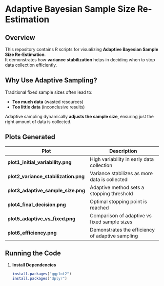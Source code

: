 # Adaptive Bayesian Sample Size Re-Estimation

## Overview
This repository contains R scripts for visualizing **Adaptive Bayesian Sample Size Re-Estimation**.  
It demonstrates how **variance stabilization** helps in deciding when to stop data collection efficiently.

## Why Use Adaptive Sampling?
Traditional fixed sample sizes often lead to:
- **Too much data** (wasted resources)
- **Too little data** (inconclusive results)

Adaptive sampling dynamically **adjusts the sample size**, ensuring just the right amount of data is collected.

## Plots Generated
| Plot | Description |
|------|------------|
| **plot1_initial_variability.png** | High variability in early data collection |
| **plot2_variance_stabilization.png** | Variance stabilizes as more data is collected |
| **plot3_adaptive_sample_size.png** | Adaptive method sets a stopping threshold |
| **plot4_final_decision.png** | Optimal stopping point is reached |
| **plot5_adaptive_vs_fixed.png** | Comparison of adaptive vs fixed sample sizes |
| **plot6_efficiency.png** | Demonstrates the efficiency of adaptive sampling |

## Running the Code
1. **Install Dependencies**  
   ```r
   install.packages("ggplot2")
   install.packages("dplyr")
   ```


